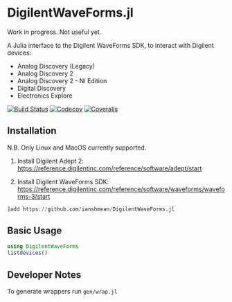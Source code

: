 # DigilentWaveForms.jl

Work in progress. Not useful yet.

A Julia interface to the Digilent WaveForms SDK, to interact with Digilent devices:
- Analog Discovery (Legacy)
- Analog Discovery 2
- Analog Discovery 2 - NI Edition
- Digital Discovery
- Electronics Explore


[![Build Status](https://travis-ci.com/ianshmean/DigilentWaveForms.jl.svg?branch=master)](https://travis-ci.com/ianshmean/DigilentWaveForms.jl)
[![Codecov](https://codecov.io/gh/ianshmean/DigilentWaveForms.jl/branch/master/graph/badge.svg)](https://codecov.io/gh/ianshmean/DigilentWaveForms.jl)
[![Coveralls](https://coveralls.io/repos/github/ianshmean/DigilentWaveForms.jl/badge.svg?branch=master)](https://coveralls.io/github/ianshmean/DigilentWaveForms.jl?branch=master)


## Installation

N.B. Only Linux and MacOS currently supported.

1. Install Digilent Adept 2: https://reference.digilentinc.com/reference/software/adept/start

2. Install Digilent WaveForms SDK: https://reference.digilentinc.com/reference/software/waveforms/waveforms-3/start

```julia
]add https://github.com/ianshmean/DigilentWaveForms.jl
```

## Basic Usage

```julia
using DigilentWaveForms
listdevices()
```

## Developer Notes

To generate wrappers run `gen/wrap.jl`
